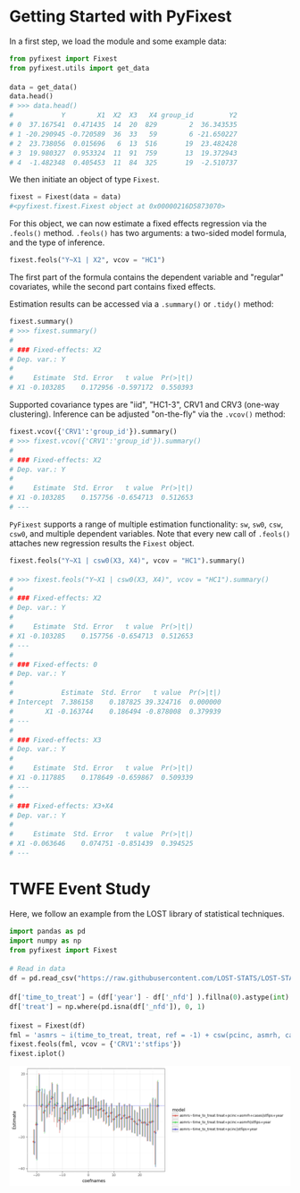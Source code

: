 # Getting Started with PyFixest

In a first step, we load the module and some example data:
```py
from pyfixest import Fixest
from pyfixest.utils import get_data

data = get_data()
data.head()
# >>> data.head()
#            Y        X1  X2  X3   X4 group_id         Y2
# 0  37.167541  0.471435  14  20  829        2  36.343535
# 1 -20.290945 -0.720589  36  33   59        6 -21.650227
# 2  23.738056  0.015696   6  13  516       19  23.482428
# 3  19.980327  0.953324  11  91  759       13  19.372943
# 4  -1.482348  0.405453  11  84  325       19  -2.510737

```

We then initiate an object of type `Fixest`.

```py
fixest = Fixest(data = data)
#<pyfixest.fixest.Fixest object at 0x00000216D5873070>
```

For this object, we can now estimate a fixed effects regression via the `.feols()` method. `.feols()` has two arguments: a two-sided model formula, and the type of inference.

```py
fixest.feols("Y~X1 | X2", vcov = "HC1")
```
The first part of the formula contains the dependent variable and "regular" covariates, while the second part contains fixed effects.

Estimation results can be accessed via a `.summary()` or `.tidy()` method:

```py
fixest.summary()
# >>> fixest.summary()
#
# ### Fixed-effects: X2
# Dep. var.: Y
#
#     Estimate  Std. Error   t value  Pr(>|t|)
# X1 -0.103285    0.172956 -0.597172  0.550393
```

Supported covariance types are "iid", "HC1-3", CRV1 and CRV3 (one-way clustering). Inference can be adjusted "on-the-fly" via the
`.vcov()` method:

```py
fixest.vcov({'CRV1':'group_id'}).summary()
# >>> fixest.vcov({'CRV1':'group_id'}).summary()
#
# ### Fixed-effects: X2
# Dep. var.: Y
#
#     Estimate  Std. Error   t value  Pr(>|t|)
# X1 -0.103285    0.157756 -0.654713  0.512653
# ---
```

`PyFixest` supports a range of multiple estimation functionality: `sw`, `sw0`, `csw`, `csw0`, and multiple dependent variables. Note that every new call of `.feols()` attaches new regression results the `Fixest` object.

```py
fixest.feols("Y~X1 | csw0(X3, X4)", vcov = "HC1").summary()

# >>> fixest.feols("Y~X1 | csw0(X3, X4)", vcov = "HC1").summary()
#
# ### Fixed-effects: X2
# Dep. var.: Y
#
#     Estimate  Std. Error   t value  Pr(>|t|)
# X1 -0.103285    0.157756 -0.654713  0.512653
# ---
#
# ### Fixed-effects: 0
# Dep. var.: Y
#
#            Estimate  Std. Error   t value  Pr(>|t|)
# Intercept  7.386158    0.187825 39.324716  0.000000
#        X1 -0.163744    0.186494 -0.878008  0.379939
# ---
#
# ### Fixed-effects: X3
# Dep. var.: Y
#
#     Estimate  Std. Error   t value  Pr(>|t|)
# X1 -0.117885    0.178649 -0.659867  0.509339
# ---
#
# ### Fixed-effects: X3+X4
# Dep. var.: Y
#
#     Estimate  Std. Error   t value  Pr(>|t|)
# X1 -0.063646    0.074751 -0.851439  0.394525
# ---

```

# TWFE Event Study

Here, we follow an example from the LOST library of statistical techniques.

```py
import pandas as pd
import numpy as np
from pyfixest import Fixest

# Read in data
df = pd.read_csv("https://raw.githubusercontent.com/LOST-STATS/LOST-STATS.github.io/master/Model_Estimation/Data/Event_Study_DiD/bacon_example.csv")

df['time_to_treat'] = (df['year'] - df['_nfd'] ).fillna(0).astype(int).astype('category')
df['treat'] = np.where(pd.isna(df['_nfd']), 0, 1)

fixest = Fixest(df)
fml = 'asmrs ~ i(time_to_treat, treat, ref = -1) + csw(pcinc, asmrh, cases) | stfips + year'
fixest.feols(fml, vcov = {'CRV1':'stfips'})
fixest.iplot()
```

![image](figures/event_study.png)